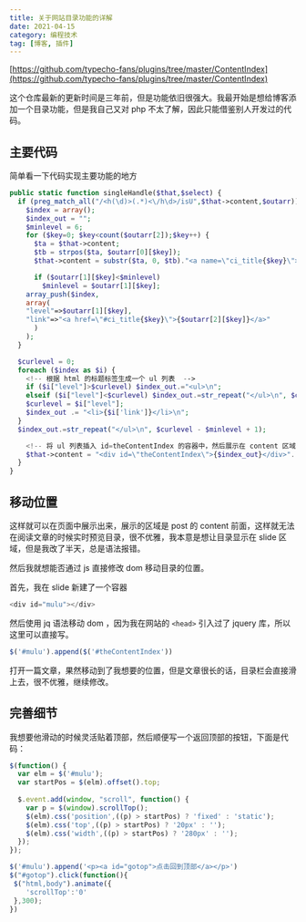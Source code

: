 ```yaml
---
title: 关于网站目录功能的详解
date: 2021-04-15
category: 编程技术
tag: [博客, 插件]
---
```


[https://github.com/typecho-fans/plugins/tree/master/ContentIndex](https://github.com/typecho-fans/plugins/tree/master/ContentIndex)

这个仓库最新的更新时间是三年前，但是功能依旧很强大。我最开始是想给博客添加一个目录功能，但是我自己又对 php 不太了解，因此只能借鉴别人开发过的代码。

## 主要代码 

简单看一下代码实现主要功能的地方
```php
public static function singleHandle($that,$select) {
  if (preg_match_all("/<h(\d)>(.*)<\/h\d>/isU",$that->content,$outarr)) {
    $index = array();
    $index_out = "";
    $minlevel = 6;
    for ($key=0; $key<count($outarr[2]);$key++) {
      $ta = $that->content;
      $tb = strpos($ta, $outarr[0][$key]);
      $that->content = substr($ta, 0, $tb)."<a name=\"ci_title{$key}\"></a>".substr($ta, $tb);

      if ($outarr[1][$key]<$minlevel) 
        $minlevel = $outarr[1][$key];
 	array_push($index,
	array(
	"level"=>$outarr[1][$key],
	"link"=>"<a href=\"#ci_title{$key}\">{$outarr[2][$key]}</a>"
      )
    );
  }

  $curlevel = 0;
  foreach ($index as $i) {
    <!-- 根据 html 的标题标签生成一个 ul 列表  -->
    if ($i["level"]>$curlevel) $index_out.="<ul>\n";
    elseif ($i["level"]<$curlevel) $index_out.=str_repeat("</ul>\n", $curlevel-$i["level"]);
    $curlevel = $i["level"];
    $index_out .= "<li>{$i['link']}</li>\n";
  }
  $index_out.=str_repeat("</ul>\n", $curlevel - $minlevel + 1);

    <!-- 将 ul 列表插入 id=theContentIndex 的容器中，然后展示在 content 区域 -->
    $that->content = "<div id=\"theContentIndex\">{$index_out}</div>". $that->content;
  }
}
```

## 移动位置

这样就可以在页面中展示出来，展示的区域是 post 的 content 前面，这样就无法在阅读文章的时候实时预览目录，很不优雅，我本意是想让目录显示在 slide 区域，但是我改了半天，总是语法报错。

然后我就想能否通过 js 直接修改 dom 移动目录的位置。

首先，我在 slide 新建了一个容器

```php
<div id="mulu"></div>
```
然后使用 jq 语法移动 dom ，因为我在网站的 `<head>` 引入过了 jquery 库，所以这里可以直接写。

```js
$('#mulu').append($('#theContentIndex'))
```

打开一篇文章，果然移动到了我想要的位置，但是文章很长的话，目录栏会直接滑上去，很不优雅，继续修改。

## 完善细节

我想要他滑动的时候灵活贴着顶部，然后顺便写一个返回顶部的按钮，下面是代码：

```js
$(function() { 
  var elm = $('#mulu'); 
  var startPos = $(elm).offset().top; 
  
  $.event.add(window, "scroll", function() { 
    var p = $(window).scrollTop(); 
    $(elm).css('position',((p) > startPos) ? 'fixed' : 'static'); 
    $(elm).css('top',((p) > startPos) ? '20px' : ''); 
    $(elm).css('width',((p) > startPos) ? '280px' : ''); 
  }); 
}); 

$('#mulu').append('<p><a id="gotop">点击回到顶部</a></p>')
$("#gotop").click(function(){
 $("html,body").animate({
    'scrollTop':'0'
 },300);
})
```
